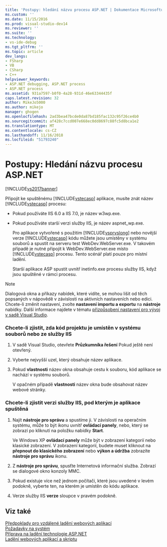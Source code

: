 ```yaml
---
title: 'Postupy: hledání názvu procesu ASP.NET | Dokumentace Microsoftu'
ms.custom: ''
ms.date: 11/15/2016
ms.prod: visual-studio-dev14
ms.reviewer: ''
ms.suite: ''
ms.technology:
- vs-ide-debug
ms.tgt_pltfrm: ''
ms.topic: article
dev_langs:
- FSharp
- VB
- CSharp
- C++
helpviewer_keywords:
- ASP.NET debugging, ASP.NET process
- ASP.NET process
ms.assetid: 931a7597-b0f0-4a28-931d-46e63344435f
caps.latest.revision: 32
author: MikeJo5000
ms.author: mikejo
manager: ghogen
ms.openlocfilehash: 2ad3bea47bcde0da87bd185fac132c95f26ce4b0
ms.sourcegitcommit: af428c7ccd007e668ec0dd8697c88fc5d8bca1e2
ms.translationtype: MT
ms.contentlocale: cs-CZ
ms.lasthandoff: 11/16/2018
ms.locfileid: "51793240"
---
```

# <a name="how-to-find-the-name-of-the-aspnet-process"></a>Postupy: Hledání názvu procesu ASP.NET
[!INCLUDE[vs2017banner](../includes/vs2017banner.md)]

Připojit ke spuštěnému [!INCLUDE[vstecasp](../includes/vstecasp-md.md)] aplikace, musíte znát název [!INCLUDE[vstecasp](../includes/vstecasp-md.md)] procesu:  
  
- Pokud používáte IIS 6.0 a IIS 7.0, je název w3wp.exe.  
  
- Pokud používáte starší verzi služby IIS, je název aspnet_wp.exe.  
  
  Pro aplikace vytvořené s použitím [!INCLUDE[vsprvslong](../includes/vsprvslong-md.md)] nebo novější verze [!INCLUDE[vstecasp](../includes/vstecasp-md.md)] kódu můžete jsou umístěny v systému souborů a spustit na serveru test WebDev.WebServer.exe. V takovém případě je nutné připojit k WebDev.WebServer.exe místo [!INCLUDE[vstecasp](../includes/vstecasp-md.md)] procesu. Tento scénář platí pouze pro místní ladění.  
  
  Starší aplikace ASP spustit uvnitř inetinfo.exe procesu služby IIS, když jsou spuštěné v rámci procesu.  
  
> [!NOTE]
>  Dialogová okna a příkazy nabídek, které vidíte, se mohou lišit od těch popsaných v nápovědě v závislosti na aktivních nastaveních nebo edici. Chcete-li změnit nastavení, zvolte **nastavení importu a exportu** na **nástroje** nabídky. Další informace najdete v tématu [přizpůsobení nastavení pro vývoj v sadě Visual Studio](http://msdn.microsoft.com/en-us/22c4debb-4e31-47a8-8f19-16f328d7dcd3).  
  
### <a name="to-determine-whether-project-code-resides-on-the-file-system-or-iis"></a>Chcete-li zjistit, zda kód projektu je umístěn v systému souborů nebo ze služby IIS  
  
1.  V sadě Visual Studio, otevřete **Průzkumníka řešení** Pokud ještě není otevřený.  
  
2.  Vyberte nejvyšší uzel, který obsahuje název aplikace.  
  
3.  Pokud **vlastnosti** název okna obsahuje cestu k souboru, kód aplikace se nachází v systému souborů.  
  
     V opačném případě **vlastnosti** název okna bude obsahovat název webové stránky.  
  
### <a name="to-determine-the-iis-version-under-which-the-application-is-running"></a>Chcete-li zjistit verzi služby IIS, pod kterým je aplikace spuštěná  
  
1.  Najít **nástroje pro správu** a spustíme ji. V závislosti na operačním systému, může to být ikonu uvnitř **ovládací panely**, nebo, který se zobrazí po kliknutí na položku nabídky **Start**.  
  
     Ve Windows XP **ovládací panely** může být v zobrazení kategorií nebo klasické zobrazení. V zobrazení kategorií, budete muset kliknout na **přepnout do klasického zobrazení** nebo **výkon a údržba** zobrazíte **nástroje pro správu** ikonu.  
  
2.  Z **nástroje pro správu**, spusťte Internetová informační služba. Zobrazí se dialogové okno konzoly MMC.  
  
3.  Pokud existuje více než jednom počítači, které jsou uvedené v levém podokně, vyberte ten, na kterém je umístěn do kódu aplikace.  
  
4.  Verze služby IIS **verze** sloupce v pravém podokně.  
  
## <a name="see-also"></a>Viz také  
 [Předpoklady pro vzdálené ladění webových aplikací](../debugger/prerequistes-for-remote-debugging-web-applications.md)   
 [Požadavky na systém](../debugger/aspnet-debugging-system-requirements.md)   
 [Příprava na ladění technologie ASP.NET](../debugger/preparing-to-debug-aspnet.md)   
 [Ladění webových aplikací a skriptu](../debugger/debugging-web-applications-and-script.md)



